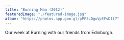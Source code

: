 ```yaml
---
title: "Burning Man (2012)"
featuredImage: "./featured-image.jpg"
album: "https://photos.app.goo.gl/pPF3LDgwVpEFsD1t7"
---
```

Our week at Burning with our friends from Edinburgh.
